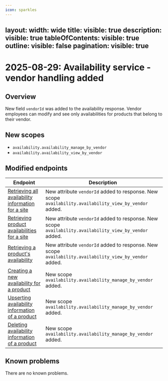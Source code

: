 ```yaml
---
icon: sparkles
---
```

layout:
   width: wide
   title:
    visible: true
  description:
    visible: true
  tableOfContents:
    visible: true
  outline:
    visible: false
  pagination:
    visible: true
---

# 2025-08-29: Availability service - vendor handling added

## Overview

New field `vendorId` was added to the availability response. Vendor employees can modify and see only availabilities for products that belong to their vendor.

## New scopes
- `availability.availability_manage_by_vendor`
- `availability.availability_view_by_vendor`

## Modified endpoints

| Endpoint                                                                                                                                                                                                                  | Description                   |
|---------------------------------------------------------------------------------------------------------------------------------------------------------------------------------------------------------------------------|-------------------------------|
| [Retrieving all availability information for a site](https://developer.emporix.io/api-references/api-guides/orders/availability/api-reference/availabilities#get-availability-tenant-availability-site-site)                                        | New attribute `vendorId` added to response. New scope `availability.availability_view_by_vendor` added. |
| [Retrieving product availabilities for a site](https://developer.emporix.io/api-references/api-guides/orders/availability/api-reference/availabilities#post-availability-tenant-availability-search)                                                   | New attribute `vendorId` added to response. New scope `availability.availability_view_by_vendor` added. |
| [Retrieving a product's availability](https://developer.emporix.io/api-references/api-guides/orders/availability/api-reference/availabilities#get-availability-tenant-availability-productid-site)                                                                  | New attribute `vendorId` added to response. New scope `availability.availability_view_by_vendor` added. |
| [Creating a new availability for a product](https://developer.emporix.io/api-references/api-guides/orders/availability/api-reference/availabilities#post-availability-tenant-availability-productid-site)                                                               | New scope `availability.availability_manage_by_vendor` added. |
| [Upserting availability information of a product](https://developer.emporix.io/api-references/api-guides/orders/availability/api-reference/availabilities#put-availability-tenant-availability-productid-site)                                                       | New scope `availability.availability_manage_by_vendor` added. |
| [Deleting availability information of a product](https://developer.emporix.io/api-references/api-guides/orders/availability/api-reference/availabilities#delete-availability-tenant-availability-productid-site)                                                     | New scope `availability.availability_manage_by_vendor` added. |

## Known problems

There are no known problems.
